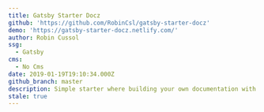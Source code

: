 ```yaml
---
title: Gatsby Starter Docz
github: 'https://github.com/RobinCsl/gatsby-starter-docz'
demo: 'https://gatsby-starter-docz.netlify.com/'
author: Robin Cussol
ssg:
  - Gatsby
cms:
  - No Cms
date: 2019-01-19T19:10:34.000Z
github_branch: master
description: Simple starter where building your own documentation with Docz is possible
stale: true
---
```

